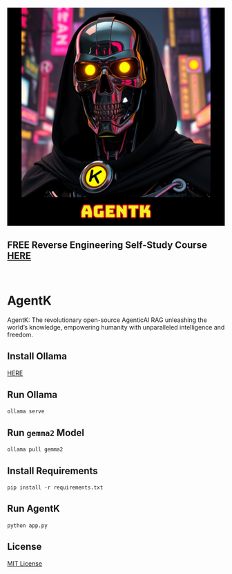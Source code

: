 ![image](https://github.com/mytechnotalent/AgentK/blob/main/AgentK.png?raw=true)

## FREE Reverse Engineering Self-Study Course [HERE](https://github.com/mytechnotalent/Reverse-Engineering-Tutorial)

<br>

# AgentK
AgentK: The revolutionary open-source AgenticAI RAG unleashing the world’s knowledge, empowering humanity with unparalleled intelligence and freedom.

## Install Ollama
[HERE](https://ollama.com)

## Run Ollama
```
ollama serve
```

## Run `gemma2` Model 
```
ollama pull gemma2
```

## Install Requirements
```
pip install -r requirements.txt
```

## Run AgentK
```
python app.py
```

## License
[MIT License](https://raw.githubusercontent.com/mytechnotalent/AgentK/refs/heads/main/LICENSE)
